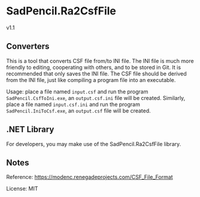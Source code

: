 # SadPencil.Ra2CsfFile

v1.1

## Converters
This is a tool that converts CSF file from/to INI file. The INI file is much more friendly to editing, cooperating with others, and to be stored in Git. It is recommended that only saves the INI file. The CSF file should be derived from the INI file, just like compiling a program file into an executable.

Usage: place a file named `input.csf` and run the program `SadPencil.CsfToIni.exe`, an `output.csf.ini` file will be created. Similarly, place a file named `input.csf.ini` and run the program `SadPencil.IniToCsf.exe`,  an `output.csf` file will be created. 

## .NET Library
For developers, you may make use of the SadPencil.Ra2CsfFile library.

## Notes
Reference: https://modenc.renegadeprojects.com/CSF_File_Format

License: MIT

